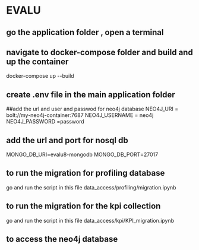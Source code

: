 # EVALU
## go the application folder , open a terminal 
## navigate to docker-compose folder and build and up the container
  docker-compose up --build

## create .env file in the main application folder 

##add the url and user and passwod for neo4j database 
 NEO4J_URI = bolt://my-neo4j-container:7687
 NEO4J_USERNAME = neo4j
 NEO4J_PASSWORD =password
## add the url and port for nosql db 
MONGO_DB_URI=evalu8-mongodb
MONGO_DB_PORT=27017

## to run the migration for profiling database 
 go and run the script in this file data_access/profiling/migration.ipynb

## to run the migration for the kpi collection 
go and run the script in this file data_access/kpi/KPI_migration.ipynb

## to access the neo4j database 
